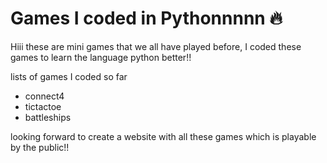 ﻿# Games I coded in Pythonnnnn 🔥

Hiii these are mini games that we all have played before, I coded these games to learn the language python better!!

lists of games I coded so far
- connect4
- tictactoe
- battleships 

looking forward to create a website with all these games which is playable by the public!!
